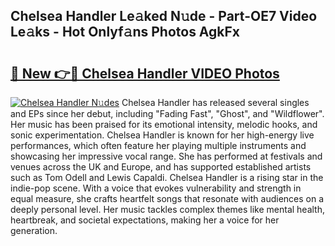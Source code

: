 ## Chelsea Handler Le𝚊ked N𝚞de - Part-OE7 Video Le𝚊ks - Hot Onlyf𝚊ns Photos AgkFx

# <h2><a href="http://ab34416.deff.icu/?id=Chelsea+Handler">🔗 New 👉🔴 Chelsea Handler VIDEO Photos</a></h2>

[![Chelsea Handler N𝚞des](https://i.imgur.com/rIISA9y.gif)](http://ab34416.deff.icu/?id=Chelsea+Handler)
Chelsea Handler has released several singles and EPs since her debut, including "Fading Fast", "Ghost", and "Wildflower". Her music has been praised for its emotional intensity, melodic hooks, and sonic experimentation. Chelsea Handler is known for her high-energy live performances, which often feature her playing multiple instruments and showcasing her impressive vocal range. She has performed at festivals and venues across the UK and Europe, and has supported established artists such as Tom Odell and Lewis Capaldi. Chelsea Handler is a rising star in the indie-pop scene. With a voice that evokes vulnerability and strength in equal measure, she crafts heartfelt songs that resonate with audiences on a deeply personal level. Her music tackles complex themes like mental health, heartbreak, and societal expectations, making her a voice for her generation.
